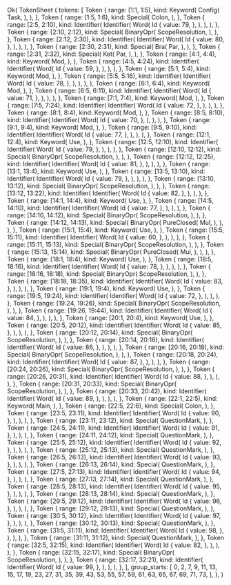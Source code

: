Ok(
    TokenSheet {
        tokens: [
            Token {
                range: [1:1, 1:5),
                kind: Keyword(
                    Config(
                        Task,
                    ),
                ),
            },
            Token {
                range: [1:5, 1:6),
                kind: Special(
                    Colon,
                ),
            },
            Token {
                range: [2:5, 2:10),
                kind: Identifier(
                    Identifier(
                        Word(
                            Id {
                                value: 79,
                            },
                        ),
                    ),
                ),
            },
            Token {
                range: [2:10, 2:12),
                kind: Special(
                    BinaryOpr(
                        ScopeResolution,
                    ),
                ),
            },
            Token {
                range: [2:12, 2:30),
                kind: Identifier(
                    Identifier(
                        Word(
                            Id {
                                value: 80,
                            },
                        ),
                    ),
                ),
            },
            Token {
                range: [2:30, 2:31),
                kind: Special(
                    Bra(
                        Par,
                    ),
                ),
            },
            Token {
                range: [2:31, 2:32),
                kind: Special(
                    Ket(
                        Par,
                    ),
                ),
            },
            Token {
                range: [4:1, 4:4),
                kind: Keyword(
                    Mod,
                ),
            },
            Token {
                range: [4:5, 4:24),
                kind: Identifier(
                    Identifier(
                        Word(
                            Id {
                                value: 59,
                            },
                        ),
                    ),
                ),
            },
            Token {
                range: [5:1, 5:4),
                kind: Keyword(
                    Mod,
                ),
            },
            Token {
                range: [5:5, 5:16),
                kind: Identifier(
                    Identifier(
                        Word(
                            Id {
                                value: 78,
                            },
                        ),
                    ),
                ),
            },
            Token {
                range: [6:1, 6:4),
                kind: Keyword(
                    Mod,
                ),
            },
            Token {
                range: [6:5, 6:11),
                kind: Identifier(
                    Identifier(
                        Word(
                            Id {
                                value: 71,
                            },
                        ),
                    ),
                ),
            },
            Token {
                range: [7:1, 7:4),
                kind: Keyword(
                    Mod,
                ),
            },
            Token {
                range: [7:5, 7:24),
                kind: Identifier(
                    Identifier(
                        Word(
                            Id {
                                value: 72,
                            },
                        ),
                    ),
                ),
            },
            Token {
                range: [8:1, 8:4),
                kind: Keyword(
                    Mod,
                ),
            },
            Token {
                range: [8:5, 8:10),
                kind: Identifier(
                    Identifier(
                        Word(
                            Id {
                                value: 70,
                            },
                        ),
                    ),
                ),
            },
            Token {
                range: [9:1, 9:4),
                kind: Keyword(
                    Mod,
                ),
            },
            Token {
                range: [9:5, 9:10),
                kind: Identifier(
                    Identifier(
                        Word(
                            Id {
                                value: 77,
                            },
                        ),
                    ),
                ),
            },
            Token {
                range: [12:1, 12:4),
                kind: Keyword(
                    Use,
                ),
            },
            Token {
                range: [12:5, 12:10),
                kind: Identifier(
                    Identifier(
                        Word(
                            Id {
                                value: 79,
                            },
                        ),
                    ),
                ),
            },
            Token {
                range: [12:10, 12:12),
                kind: Special(
                    BinaryOpr(
                        ScopeResolution,
                    ),
                ),
            },
            Token {
                range: [12:12, 12:25),
                kind: Identifier(
                    Identifier(
                        Word(
                            Id {
                                value: 81,
                            },
                        ),
                    ),
                ),
            },
            Token {
                range: [13:1, 13:4),
                kind: Keyword(
                    Use,
                ),
            },
            Token {
                range: [13:5, 13:10),
                kind: Identifier(
                    Identifier(
                        Word(
                            Id {
                                value: 79,
                            },
                        ),
                    ),
                ),
            },
            Token {
                range: [13:10, 13:12),
                kind: Special(
                    BinaryOpr(
                        ScopeResolution,
                    ),
                ),
            },
            Token {
                range: [13:12, 13:22),
                kind: Identifier(
                    Identifier(
                        Word(
                            Id {
                                value: 82,
                            },
                        ),
                    ),
                ),
            },
            Token {
                range: [14:1, 14:4),
                kind: Keyword(
                    Use,
                ),
            },
            Token {
                range: [14:5, 14:10),
                kind: Identifier(
                    Identifier(
                        Word(
                            Id {
                                value: 77,
                            },
                        ),
                    ),
                ),
            },
            Token {
                range: [14:10, 14:12),
                kind: Special(
                    BinaryOpr(
                        ScopeResolution,
                    ),
                ),
            },
            Token {
                range: [14:12, 14:13),
                kind: Special(
                    BinaryOpr(
                        PureClosed(
                            Mul,
                        ),
                    ),
                ),
            },
            Token {
                range: [15:1, 15:4),
                kind: Keyword(
                    Use,
                ),
            },
            Token {
                range: [15:5, 15:11),
                kind: Identifier(
                    Identifier(
                        Word(
                            Id {
                                value: 60,
                            },
                        ),
                    ),
                ),
            },
            Token {
                range: [15:11, 15:13),
                kind: Special(
                    BinaryOpr(
                        ScopeResolution,
                    ),
                ),
            },
            Token {
                range: [15:13, 15:14),
                kind: Special(
                    BinaryOpr(
                        PureClosed(
                            Mul,
                        ),
                    ),
                ),
            },
            Token {
                range: [18:1, 18:4),
                kind: Keyword(
                    Use,
                ),
            },
            Token {
                range: [18:5, 18:16),
                kind: Identifier(
                    Identifier(
                        Word(
                            Id {
                                value: 78,
                            },
                        ),
                    ),
                ),
            },
            Token {
                range: [18:16, 18:18),
                kind: Special(
                    BinaryOpr(
                        ScopeResolution,
                    ),
                ),
            },
            Token {
                range: [18:18, 18:35),
                kind: Identifier(
                    Identifier(
                        Word(
                            Id {
                                value: 83,
                            },
                        ),
                    ),
                ),
            },
            Token {
                range: [19:1, 19:4),
                kind: Keyword(
                    Use,
                ),
            },
            Token {
                range: [19:5, 19:24),
                kind: Identifier(
                    Identifier(
                        Word(
                            Id {
                                value: 72,
                            },
                        ),
                    ),
                ),
            },
            Token {
                range: [19:24, 19:26),
                kind: Special(
                    BinaryOpr(
                        ScopeResolution,
                    ),
                ),
            },
            Token {
                range: [19:26, 19:44),
                kind: Identifier(
                    Identifier(
                        Word(
                            Id {
                                value: 84,
                            },
                        ),
                    ),
                ),
            },
            Token {
                range: [20:1, 20:4),
                kind: Keyword(
                    Use,
                ),
            },
            Token {
                range: [20:5, 20:12),
                kind: Identifier(
                    Identifier(
                        Word(
                            Id {
                                value: 85,
                            },
                        ),
                    ),
                ),
            },
            Token {
                range: [20:12, 20:14),
                kind: Special(
                    BinaryOpr(
                        ScopeResolution,
                    ),
                ),
            },
            Token {
                range: [20:14, 20:16),
                kind: Identifier(
                    Identifier(
                        Word(
                            Id {
                                value: 86,
                            },
                        ),
                    ),
                ),
            },
            Token {
                range: [20:16, 20:18),
                kind: Special(
                    BinaryOpr(
                        ScopeResolution,
                    ),
                ),
            },
            Token {
                range: [20:18, 20:24),
                kind: Identifier(
                    Identifier(
                        Word(
                            Id {
                                value: 87,
                            },
                        ),
                    ),
                ),
            },
            Token {
                range: [20:24, 20:26),
                kind: Special(
                    BinaryOpr(
                        ScopeResolution,
                    ),
                ),
            },
            Token {
                range: [20:26, 20:31),
                kind: Identifier(
                    Identifier(
                        Word(
                            Id {
                                value: 88,
                            },
                        ),
                    ),
                ),
            },
            Token {
                range: [20:31, 20:33),
                kind: Special(
                    BinaryOpr(
                        ScopeResolution,
                    ),
                ),
            },
            Token {
                range: [20:33, 20:42),
                kind: Identifier(
                    Identifier(
                        Word(
                            Id {
                                value: 89,
                            },
                        ),
                    ),
                ),
            },
            Token {
                range: [22:1, 22:5),
                kind: Keyword(
                    Main,
                ),
            },
            Token {
                range: [22:5, 22:6),
                kind: Special(
                    Colon,
                ),
            },
            Token {
                range: [23:5, 23:11),
                kind: Identifier(
                    Identifier(
                        Word(
                            Id {
                                value: 90,
                            },
                        ),
                    ),
                ),
            },
            Token {
                range: [23:11, 23:12),
                kind: Special(
                    QuestionMark,
                ),
            },
            Token {
                range: [24:5, 24:11),
                kind: Identifier(
                    Identifier(
                        Word(
                            Id {
                                value: 91,
                            },
                        ),
                    ),
                ),
            },
            Token {
                range: [24:11, 24:12),
                kind: Special(
                    QuestionMark,
                ),
            },
            Token {
                range: [25:5, 25:12),
                kind: Identifier(
                    Identifier(
                        Word(
                            Id {
                                value: 92,
                            },
                        ),
                    ),
                ),
            },
            Token {
                range: [25:12, 25:13),
                kind: Special(
                    QuestionMark,
                ),
            },
            Token {
                range: [26:5, 26:13),
                kind: Identifier(
                    Identifier(
                        Word(
                            Id {
                                value: 93,
                            },
                        ),
                    ),
                ),
            },
            Token {
                range: [26:13, 26:14),
                kind: Special(
                    QuestionMark,
                ),
            },
            Token {
                range: [27:5, 27:13),
                kind: Identifier(
                    Identifier(
                        Word(
                            Id {
                                value: 94,
                            },
                        ),
                    ),
                ),
            },
            Token {
                range: [27:13, 27:14),
                kind: Special(
                    QuestionMark,
                ),
            },
            Token {
                range: [28:5, 28:13),
                kind: Identifier(
                    Identifier(
                        Word(
                            Id {
                                value: 95,
                            },
                        ),
                    ),
                ),
            },
            Token {
                range: [28:13, 28:14),
                kind: Special(
                    QuestionMark,
                ),
            },
            Token {
                range: [29:5, 29:12),
                kind: Identifier(
                    Identifier(
                        Word(
                            Id {
                                value: 96,
                            },
                        ),
                    ),
                ),
            },
            Token {
                range: [29:12, 29:13),
                kind: Special(
                    QuestionMark,
                ),
            },
            Token {
                range: [30:5, 30:12),
                kind: Identifier(
                    Identifier(
                        Word(
                            Id {
                                value: 97,
                            },
                        ),
                    ),
                ),
            },
            Token {
                range: [30:12, 30:13),
                kind: Special(
                    QuestionMark,
                ),
            },
            Token {
                range: [31:5, 31:11),
                kind: Identifier(
                    Identifier(
                        Word(
                            Id {
                                value: 98,
                            },
                        ),
                    ),
                ),
            },
            Token {
                range: [31:11, 31:12),
                kind: Special(
                    QuestionMark,
                ),
            },
            Token {
                range: [32:5, 32:15),
                kind: Identifier(
                    Identifier(
                        Word(
                            Id {
                                value: 82,
                            },
                        ),
                    ),
                ),
            },
            Token {
                range: [32:15, 32:17),
                kind: Special(
                    BinaryOpr(
                        ScopeResolution,
                    ),
                ),
            },
            Token {
                range: [32:17, 32:21),
                kind: Identifier(
                    Identifier(
                        Word(
                            Id {
                                value: 99,
                            },
                        ),
                    ),
                ),
            },
        ],
        group_starts: [
            0,
            2,
            7,
            9,
            11,
            13,
            15,
            17,
            19,
            23,
            27,
            31,
            35,
            39,
            43,
            53,
            55,
            57,
            59,
            61,
            63,
            65,
            67,
            69,
            71,
            73,
        ],
    },
)